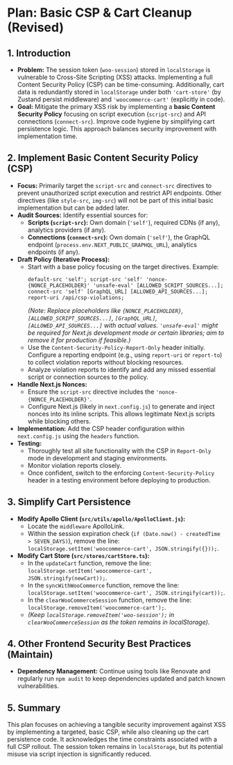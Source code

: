 # Plan: Basic CSP & Cart Cleanup (Revised)

## 1. Introduction

*   **Problem:** The session token (`woo-session`) stored in `localStorage` is vulnerable to Cross-Site Scripting (XSS) attacks. Implementing a full Content Security Policy (CSP) can be time-consuming. Additionally, cart data is redundantly stored in `localStorage` under both `'cart-store'` (by Zustand persist middleware) and `'woocommerce-cart'` (explicitly in code).
*   **Goal:** Mitigate the primary XSS risk by implementing a **basic Content Security Policy** focusing on script execution (`script-src`) and API connections (`connect-src`). Improve code hygiene by simplifying cart persistence logic. This approach balances security improvement with implementation time.

## 2. Implement Basic Content Security Policy (CSP)

*   **Focus:** Primarily target the `script-src` and `connect-src` directives to prevent unauthorized script execution and restrict API endpoints. Other directives (like `style-src`, `img-src`) will not be part of this initial basic implementation but can be added later.
*   **Audit Sources:** Identify essential sources for:
    *   **Scripts (`script-src`):** Own domain (`'self'`), required CDNs (if any), analytics providers (if any).
    *   **Connections (`connect-src`):** Own domain (`'self'`), the GraphQL endpoint (`process.env.NEXT_PUBLIC_GRAPHQL_URL`), analytics endpoints (if any).
*   **Draft Policy (Iterative Process):**
    *   Start with a base policy focusing on the target directives. Example:
        ```
        default-src 'self'; script-src 'self' 'nonce-{NONCE_PLACEHOLDER}' 'unsafe-eval' [ALLOWED_SCRIPT_SOURCES...]; connect-src 'self' [GraphQL_URL] [ALLOWED_API_SOURCES...]; report-uri /api/csp-violations;
        ```
        *(Note: Replace placeholders like `{NONCE_PLACEHOLDER}`, `[ALLOWED_SCRIPT_SOURCES...]`, `[GraphQL_URL]`, `[ALLOWED_API_SOURCES...]` with actual values. `'unsafe-eval'` might be required for Next.js development mode or certain libraries; aim to remove it for production if feasible.)*
    *   Use the `Content-Security-Policy-Report-Only` header initially. Configure a reporting endpoint (e.g., using `report-uri` or `report-to`) to collect violation reports without blocking resources.
    *   Analyze violation reports to identify and add any missed essential script or connection sources to the policy.
*   **Handle Next.js Nonces:**
    *   Ensure the `script-src` directive includes the `'nonce-{NONCE_PLACEHOLDER}'`.
    *   Configure Next.js (likely in `next.config.js`) to generate and inject nonces into its inline scripts. This allows legitimate Next.js scripts while blocking others.
*   **Implementation:** Add the CSP header configuration within `next.config.js` using the `headers` function.
*   **Testing:**
    *   Thoroughly test all site functionality with the CSP in `Report-Only` mode in development and staging environments.
    *   Monitor violation reports closely.
    *   Once confident, switch to the enforcing `Content-Security-Policy` header in a testing environment before deploying to production.

## 3. Simplify Cart Persistence

*   **Modify Apollo Client (`src/utils/apollo/ApolloClient.js`):**
    *   Locate the `middleware` ApolloLink.
    *   Within the session expiration check (`if (Date.now() - createdTime > SEVEN_DAYS)`), remove the line: `localStorage.setItem('woocommerce-cart', JSON.stringify({}));`.
*   **Modify Cart Store (`src/stores/cartStore.ts`):**
    *   In the `updateCart` function, remove the line: `localStorage.setItem('woocommerce-cart', JSON.stringify(newCart));`.
    *   In the `syncWithWooCommerce` function, remove the line: `localStorage.setItem('woocommerce-cart', JSON.stringify(cart));`.
    *   In the `clearWooCommerceSession` function, remove the line: `localStorage.removeItem('woocommerce-cart');`.
    *   *(Keep `localStorage.removeItem('woo-session');` in `clearWooCommerceSession` as the token remains in localStorage).*

## 4. Other Frontend Security Best Practices (Maintain)

*   **Dependency Management:** Continue using tools like Renovate and regularly run `npm audit` to keep dependencies updated and patch known vulnerabilities.

## 5. Summary

This plan focuses on achieving a tangible security improvement against XSS by implementing a targeted, basic CSP, while also cleaning up the cart persistence code. It acknowledges the time constraints associated with a full CSP rollout. The session token remains in `localStorage`, but its potential misuse via script injection is significantly reduced.
